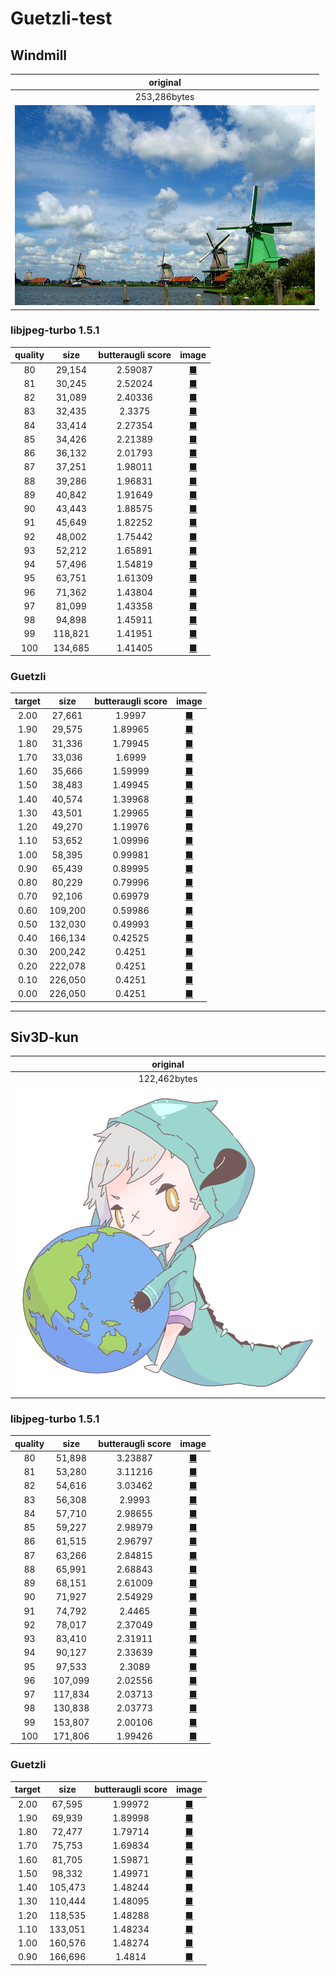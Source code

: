 # Guetzli-test

## Windmill
|original|
|:---:|
|253,286bytes|
|![](images/wm/original.png)|
### libjpeg-turbo 1.5.1
|quality |size |butteraugli score|image |
|:----------:|:-----:|:------:|:-------------------:|
|80|29,154|2.59087|[■](images/wm/80.jpg)|
|81|30,245|2.52024|[■](images/wm/81.jpg)|
|82|31,089|2.40336|[■](images/wm/82.jpg)|
|83|32,435|2.3375|[■](images/wm/83.jpg)|
|84|33,414|2.27354|[■](images/wm/84.jpg)|
|85|34,426|2.21389|[■](images/wm/85.jpg)|
|86|36,132|2.01793|[■](images/wm/86.jpg)|
|87|37,251|1.98011|[■](images/wm/87.jpg)|
|88|39,286|1.96831|[■](images/wm/88.jpg)|
|89|40,842|1.91649|[■](images/wm/89.jpg)|
|90|43,443|1.88575|[■](images/wm/90.jpg)|
|91|45,649|1.82252|[■](images/wm/91.jpg)|
|92|48,002|1.75442|[■](images/wm/92.jpg)|
|93|52,212|1.65891|[■](images/wm/93.jpg)|
|94|57,496|1.54819|[■](images/wm/94.jpg)|
|95|63,751|1.61309|[■](images/wm/95.jpg)|
|96|71,362|1.43804|[■](images/wm/96.jpg)|
|97|81,099|1.43358|[■](images/wm/97.jpg)|
|98|94,898|1.45911|[■](images/wm/98.jpg)|
|99|118,821|1.41951|[■](images/wm/99.jpg)|
|100|134,685|1.41405|[■](images/wm/100.jpg)|
### Guetzli
|target |size |butteraugli score|image |
|:----------:|:-----:|:------:|:-------------------:|
|2.00|27,661|1.9997|[■](images/wm/b2.00.jpg)|
|1.90|29,575|1.89965|[■](images/wm/b1.90.jpg)|
|1.80|31,336|1.79945|[■](images/wm/b1.80.jpg)|
|1.70|33,036|1.6999|[■](images/wm/b1.70.jpg)|
|1.60|35,666|1.59999|[■](images/wm/b1.60.jpg)|
|1.50|38,483|1.49945|[■](images/wm/b1.50.jpg)|
|1.40|40,574|1.39968|[■](images/wm/b1.40.jpg)|
|1.30|43,501|1.29965|[■](images/wm/b1.30.jpg)|
|1.20|49,270|1.19976|[■](images/wm/b1.20.jpg)|
|1.10|53,652|1.09996|[■](images/wm/b1.10.jpg)|
|1.00|58,395|0.99981|[■](images/wm/b1.00.jpg)|
|0.90|65,439|0.89995|[■](images/wm/b0.90.jpg)|
|0.80|80,229|0.79996|[■](images/wm/b0.80.jpg)|
|0.70|92,106|0.69979|[■](images/wm/b0.70.jpg)|
|0.60|109,200|0.59986|[■](images/wm/b0.60.jpg)|
|0.50|132,030|0.49993|[■](images/wm/b0.50.jpg)|
|0.40|166,134|0.42525|[■](images/wm/b0.40.jpg)|
|0.30|200,242|0.4251|[■](images/wm/b0.30.jpg)|
|0.20|222,078|0.4251|[■](images/wm/b0.20.jpg)|
|0.10|226,050|0.4251|[■](images/wm/b0.10.jpg)|
|0.00|226,050|0.4251|[■](images/wm/b0.00.jpg)|

--------

## Siv3D-kun
|original|
|:---:|
|122,462bytes|
|![](images/s3/original.png)|
### libjpeg-turbo 1.5.1
|quality |size |butteraugli score|image |
|:----------:|:-----:|:------:|:-------------------:|
|80|51,898|3.23887|[■](images/s3/80.jpg)|
|81|53,280|3.11216|[■](images/s3/81.jpg)|
|82|54,616|3.03462|[■](images/s3/82.jpg)|
|83|56,308|2.9993|[■](images/s3/83.jpg)|
|84|57,710|2.98655|[■](images/s3/84.jpg)|
|85|59,227|2.98979|[■](images/s3/85.jpg)|
|86|61,515|2.96797|[■](images/s3/86.jpg)|
|87|63,266|2.84815|[■](images/s3/87.jpg)|
|88|65,991|2.68843|[■](images/s3/88.jpg)|
|89|68,151|2.61009|[■](images/s3/89.jpg)|
|90|71,927|2.54929|[■](images/s3/90.jpg)|
|91|74,792|2.4465|[■](images/s3/91.jpg)|
|92|78,017|2.37049|[■](images/s3/92.jpg)|
|93|83,410|2.31911|[■](images/s3/93.jpg)|
|94|90,127|2.33639|[■](images/s3/94.jpg)|
|95|97,533|2.3089|[■](images/s3/95.jpg)|
|96|107,099|2.02556|[■](images/s3/96.jpg)|
|97|117,834|2.03713|[■](images/s3/97.jpg)|
|98|130,838|2.03773|[■](images/s3/98.jpg)|
|99|153,807|2.00106|[■](images/s3/99.jpg)|
|100|171,806|1.99426|[■](images/s3/100.jpg)|
### Guetzli
|target |size |butteraugli score|image |
|:----------:|:-----:|:------:|:-------------------:|
|2.00|67,595|1.99972|[■](images/s3/b2.00.jpg)|
|1.90|69,939|1.89998|[■](images/s3/b1.90.jpg)|
|1.80|72,477|1.79714|[■](images/s3/b1.80.jpg)|
|1.70|75,753|1.69834|[■](images/s3/b1.70.jpg)|
|1.60|81,705|1.59871|[■](images/s3/b1.60.jpg)|
|1.50|98,332|1.49971|[■](images/s3/b1.50.jpg)|
|1.40|105,473|1.48244|[■](images/s3/b1.40.jpg)|
|1.30|110,444|1.48095|[■](images/s3/b1.30.jpg)|
|1.20|118,535|1.48288|[■](images/s3/b1.20.jpg)|
|1.10|133,051|1.48234|[■](images/s3/b1.10.jpg)|
|1.00|160,576|1.48274|[■](images/s3/b1.00.jpg)|
|0.90|166,696|1.4814|[■](images/s3/b0.90.jpg)|

